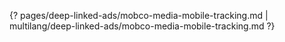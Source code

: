 {? pages/deep-linked-ads/mobco-media-mobile-tracking.md | multilang/deep-linked-ads/mobco-media-mobile-tracking.md ?}
